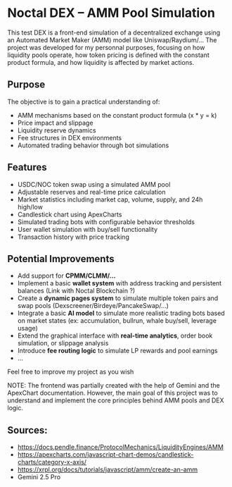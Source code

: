 # Noctal DEX – AMM Pool Simulation

This test DEX is a front-end simulation of a decentralized exchange using an Automated Market Maker (AMM) model like Uniswap/Raydium/... The project was developed for my personnal purposes, focusing on how liquidity pools operate, how token pricing is defined with the constant product formula, and how liquidity is affected by market actions.

## Purpose

The objective is to gain a practical understanding of:

- AMM mechanisms based on the constant product formula (x * y = k)
- Price impact and slippage
- Liquidity reserve dynamics
- Fee structures in DEX environments
- Automated trading behavior through bot simulations

## Features

- USDC/NOC token swap using a simulated AMM pool
- Adjustable reserves and real-time price calculation
- Market statistics including market cap, volume, supply, and 24h high/low
- Candlestick chart using ApexCharts
- Simulated trading bots with configurable behavior thresholds
- User wallet simulation with buy/sell functionality
- Transaction history with price tracking

## Potential Improvements

- Add support for **CPMM/CLMM/...**
- Implement a basic **wallet system** with address tracking and persistent balances (Link with Noctal Blockchain ?)
- Create a **dynamic pages system** to simulate multiple token pairs and swap pools (Dexscreener/Birdeye/PancakeSwap/...)
- Integrate a basic **AI model** to simulate more realistic trading bots based on market states (ex: accumulation, bullrun, whale buy/sell, leverage usage)
- Extend the graphical interface with **real-time analytics**, order book simulation, or slippage analysis
- Introduce **fee routing logic** to simulate LP rewards and pool earnings
- ...
  
Feel free to improve my project as you wish

NOTE: The frontend was partially created with the help of Gemini and the ApexChart documentation. However, the main goal of this project was to understand and implement the core principles behind AMM pools and DEX logic.

## Sources:
- https://docs.pendle.finance/ProtocolMechanics/LiquidityEngines/AMM
- https://apexcharts.com/javascript-chart-demos/candlestick-charts/category-x-axis/
- https://xrpl.org/docs/tutorials/javascript/amm/create-an-amm
- Gemini 2.5 Pro

